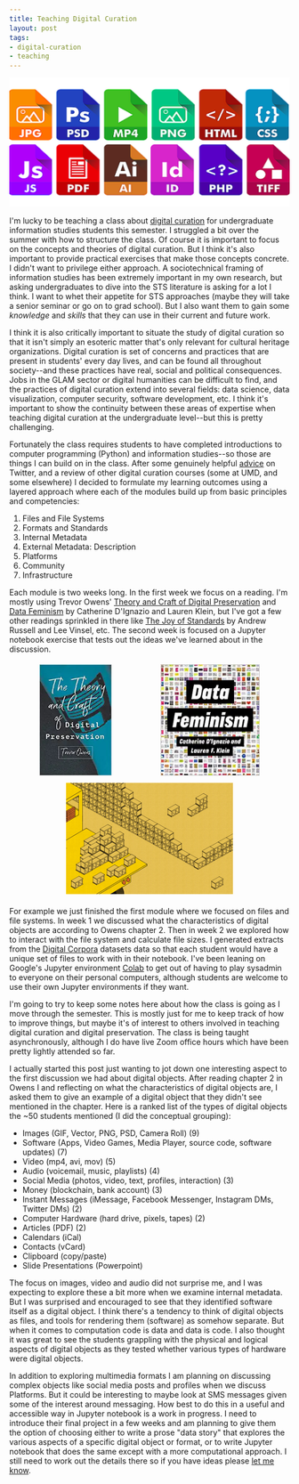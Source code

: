 ```yaml
---
title: Teaching Digital Curation
layout: post
tags:
- digital-curation
- teaching
---
```



<img class="img-responsive" src="/images/formats.png">

I'm lucky to be teaching a class about [digital curation] for undergraduate
information studies students this semester. I struggled a bit over the summer
with how to structure the class. Of course it is important to focus on the
concepts and theories of digital curation. But I think it's also important to
provide practical exercises that make those concepts concrete. I didn't want to
privilege either approach. A sociotechnical framing of information studies has
been extremely important in my own research, but asking undergraduates to dive
into the STS literature is asking for a lot I think. I want to whet their
appetite for STS approaches (maybe they will take a senior seminar or go on to
grad school). But I also want them to gain some *knowledge* and *skills* that
they can use in their current and future work.

I think it is also critically important to situate the study of digital curation
so that it isn't simply an esoteric matter that's only relevant for cultural
heritage organizations. Digital curation is set of concerns and practices that
are present in students' every day lives, and can be found all throughout
society--and these practices have real, social and political consequences.  Jobs
in the GLAM sector or digital humanities can be difficult to find, and the
practices of digital curation extend into several fields: data science, data
visualization, computer security, software development, etc. I think it's
important to show the continuity between these areas of expertise when teaching
digital curation at the undergraduate level--but this is pretty challenging.

Fortunately the class requires students to have completed introductions to
computer programming (Python) and information studies--so those are things I can
build on in the class. After some genuinely helpful [advice] on Twitter, and a
review of other digital curation courses (some at UMD, and some elsewhere) I
decided to formulate my learning outcomes using a layered approach where each of
the modules build up from basic principles and competencies:

1. Files and File Systems
2. Formats and Standards
3. Internal Metadata
4. External Metadata: Description
5. Platforms
6. Community
7. Infrastructure

Each module is two weeks long. In the first week we focus on a reading. I'm
mostly using Trevor Owens' [Theory and Craft of Digital Preservation]
and [Data Feminism] by Catherine D'Ignazio and Lauren Klein, but I've got a few
other readings sprinkled in there like [The Joy of Standards] by Andrew Russell
and Lee Vinsel, etc. The second week is focused on a Jupyter notebook exercise
that tests out the ideas we've learned about in the discussion.

<style>

#images {
  display: flex;
  flex-direction: row;
  flex-wrap: wrap;
  justify-content: space-around;
  margin: 10px;
}

#images img {
  height: 200px;
  margin: 5px;
}

</style>

<div id="images">
  <div>
  <a href="https://jhupbooks.press.jhu.edu/title/theory-and-craft-digital-preservation"><img src="/images/theory-and-craft-of-digital-preservation.jpg"></a>
  </div>
  <div>
  <a href="https://data-feminism.mitpress.mit.edu/"><img src="/images/data-feminism.jpg"></a>
  </div>
  <div>
  <a href="https://www.nytimes.com/2019/02/16/opinion/sunday/standardization.html"><img src="/images/joy-of-standards.gif"></a>
  </div>
</div>

For example we just finished the first module where we focused on files and file
systems. In week 1 we discussed what the characteristics of digital objects are
according to Owens chapter 2. Then in week 2 we explored how to interact with
the file system and calculate file sizes. I generated extracts from the [Digital
Corpora]  datasets data so that each student would have a unique set of files to
work with in their notebook. I've been leaning on Google's Jupyter environment
[Colab] to get out of having to play sysadmin to everyone on their personal
computers, although students are welcome to use their own Jupyter environments
if they want.

I'm going to try to keep some notes here about how the class is going as I move
through the semester. This is mostly just for me to keep track of how to improve
things, but maybe it's of interest to others involved in teaching digital
curation and digital preservation. The class is being taught asynchronously,
although I do have live Zoom office hours which have been pretty lightly
attended so far.

I actually started this post just wanting to jot down one interesting aspect to
the first discussion we had about digital objects. After reading chapter 2 in
Owens I and reflecting on what the characteristics of digital objects are, I
asked them to give an example of a digital object that they didn't see mentioned
in the chapter. Here is a ranked list of the types of digital objects the ~50
students mentioned (I did the conceptual grouping):

- Images (GIF, Vector, PNG, PSD, Camera Roll) (9)
- Software (Apps, Video Games, Media Player, source code, software updates) (7)
- Video (mp4, avi, mov) (5)
- Audio (voicemail, music, playlists) (4)
- Social Media (photos, video, text, profiles, interaction) (3)
- Money (blockchain, bank account) (3) 
- Instant Messages (iMessage, Facebook Messenger, Instagram DMs, Twitter DMs) (2)
- Computer Hardware (hard drive, pixels, tapes) (2)
- Articles (PDF) (2)
- Calendars (iCal)
- Contacts (vCard)
- Clipboard (copy/paste)
- Slide Presentations (Powerpoint) 

The focus on images, video and audio did not surprise me, and I was expecting to
explore these a bit more when we examine internal metadata. But I was surprised
and encouraged to see that they identified software itself as a digital object.
I think there's a tendency to think of digital objects as files, and tools for
rendering them (software) as somehow separate. But when it comes to computation
code is data and data is code. I also thought it was great to see the students
grappling with the physical and logical aspects of digital objects as they
tested whether various types of hardware were digital objects.

In addition to exploring multimedia formats I am planning on discussing complex
objects like social media posts and profiles when we discuss Platforms. But it
could be interesting to maybe look at SMS messages given some of the interest
around messaging. How best to do this in a useful and accessible way in Jupyter
notebook is a work in progress. I need to introduce their final project in a few
weeks and am planning to give them the option of choosing either to write a
prose "data story" that explores the various aspects of a specific digital
object or format, or to write Jupyter notebook that does the same except with a
more computational approach.  I still need to work out the details there so if
you have ideas please [let me know].

[advice]: https://twitter.com/edsu/status/1258720069342892032
[digital curation]: https://github.com/edsu/inst341/
[Theory and Craft of Digital Preservation]: https://jhupbooks.press.jhu.edu/title/theory-and-craft-digital-preservation
[Data Feminism]: https://data-feminism.mitpress.mit.edu/
[The Joy of Standards]: https://data-feminism.mitpress.mit.edu/
[Colab]: https://colab.research.google.com/
[Digital Corpora]: https://digitalcorpora.org/corpora/files
[let me know]: mailto://ehs@pobox.com
